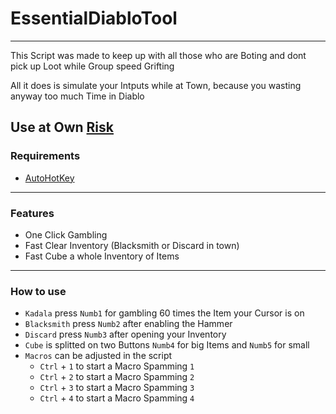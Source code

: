 # EssentialDiabloTool
---
 This Script was made to keep up with all those who are Boting and dont pick up Loot while Group speed Grifting
 
 All it does is simulate your Intputs while at Town, because you wasting anyway too much Time in Diablo

 Use at Own [Risk](https://us.forums.blizzard.com/en/overwatch/t/can-i-be-banned-for-using-autohotkey/75928/4 "Related AutoHotKey Bluepost from Blizzard")
---
### Requirements
+ [AutoHotKey](https://www.autohotkey.com "AutoHotKey Homepage")
---
### Features
+ One Click Gambling
+ Fast Clear Inventory (Blacksmith or Discard in town)
+ Fast Cube a whole Inventory of Items
---
### How to use
+ `Kadala` press `Numb1` for gambling 60 times the Item your Cursor is on
+ `Blacksmith` press `Numb2` after enabling the Hammer
+ `Discard` press `Numb3` after opening your Inventory
+ `Cube` is splitted on two Buttons `Numb4` for big Items and `Numb5` for small
+ `Macros` can be adjusted in the script
  + `Ctrl` + `1` to start a Macro Spamming `1`
  + `Ctrl` + `2` to start a Macro Spamming `2`
  + `Ctrl` + `3` to start a Macro Spamming `3`
  + `Ctrl` + `4` to start a Macro Spamming `4`
